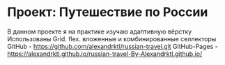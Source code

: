# Проект: Путешествие по России

В данном проекте я на практике изучаю адаптивную вёрстку
Использованы Grid. flex. вложенные и комбинированные селлекторы
GitHub - https://github.com/alexandrktl/russian-travel.git
GitHub-Pages - https://alexandrktl.github.io/russian-travel-By-Alexandrktl.github.io/